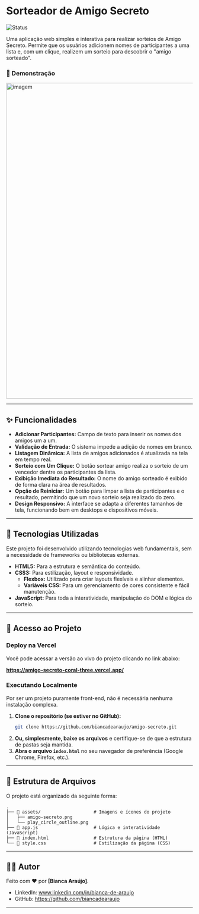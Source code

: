 # Sorteador de Amigo Secreto

![Status](https://img.shields.io/badge/status-concluído-brightgreen)

Uma aplicação web simples e interativa para realizar sorteios de Amigo Secreto. Permite que os usuários adicionem nomes de participantes a uma lista e, com um clique, realizem um sorteio para descobrir o "amigo sorteado".

### 📸 Demonstração

<img width="1885" height="850" alt="imagem" src="https://github.com/user-attachments/assets/9deecb68-e04e-4a03-b08d-7b1842adad7f" />

---

## ✨ Funcionalidades

-   **Adicionar Participantes:** Campo de texto para inserir os nomes dos amigos um a um.
-   **Validação de Entrada:** O sistema impede a adição de nomes em branco.
-   **Listagem Dinâmica:** A lista de amigos adicionados é atualizada na tela em tempo real.
-   **Sorteio com Um Clique:** O botão sortear amigo realiza o sorteio de um vencedor dentre os participantes da lista.
-   **Exibição Imediata do Resultado:** O nome do amigo sorteado é exibido de forma clara na área de resultados.
-   **Opção de Reiniciar:** Um botão para limpar a lista de participantes e o resultado, permitindo que um novo sorteio seja realizado do zero.
-   **Design Responsivo:** A interface se adapta a diferentes tamanhos de tela, funcionando bem em desktops e dispositivos móveis.

---

## 🚀 Tecnologias Utilizadas

Este projeto foi desenvolvido utilizando tecnologias web fundamentais, sem a necessidade de frameworks ou bibliotecas externas.

-   **HTML5:** Para a estrutura e semântica do conteúdo.
-   **CSS3:** Para estilização, layout e responsividade.
    -   **Flexbox:** Utilizado para criar layouts flexíveis e alinhar elementos.
    -   **Variáveis CSS:** Para um gerenciamento de cores consistente e fácil manutenção.
-   **JavaScript:** Para toda a interatividade, manipulação do DOM e lógica do sorteio.

---

## 🔗 Acesso ao Projeto

### Deploy na Vercel
Você pode acessar a versão ao vivo do projeto clicando no link abaixo:

**https://amigo-secreto-coral-three.vercel.app/**

###  Executando Localmente
Por ser um projeto puramente front-end, não é necessária nenhuma instalação complexa.

1.  **Clone o repositório (se estiver no GitHub):**
    ```bash
    git clone https://github.com/biancadearaujo/amigo-secreto.git
    ```
2.  **Ou, simplesmente, baixe os arquivos** e certifique-se de que a estrutura de pastas seja mantida.
3.  **Abra o arquivo `index.html`** no seu navegador de preferência (Google Chrome, Firefox, etc.).


---

## 📂 Estrutura de Arquivos

O projeto está organizado da seguinte forma:
```
.
├── 📂 assets/                    # Imagens e ícones do projeto
│   ├── amigo-secreto.png         
│   └── play_circle_outline.png
├── 📜 app.js                     # Lógica e interatividade (JavaScript)
├── 📄 index.html                 # Estrutura da página (HTML)
└── 🎨 style.css                  # Estilização da página (CSS)
```
---

## 👨‍💻 Autor

Feito com ❤️ por **[Bianca Araújo]**.

-   LinkedIn: www.linkedin.com/in/bianca-de-araujo
-   GitHub: https://github.com/biancadearaujo

---

